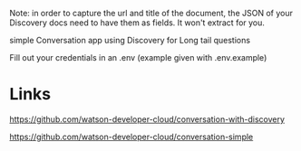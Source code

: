 Note: in order to capture the url and title of the document, the JSON of your Discovery docs need to have them as fields. It won't extract for you.

simple Conversation app using Discovery for Long tail questions

Fill out your credentials in an .env (example given with .env.example)

# Links

https://github.com/watson-developer-cloud/conversation-with-discovery

https://github.com/watson-developer-cloud/conversation-simple
